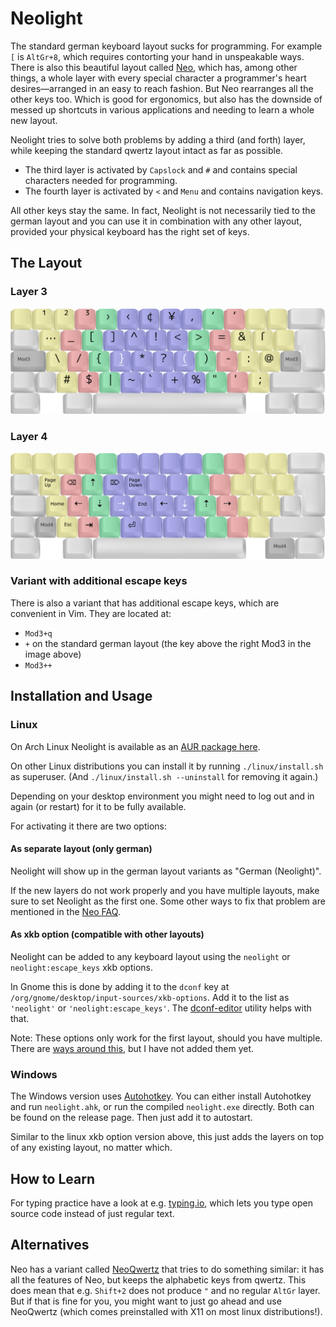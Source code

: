 # Neolight
The standard german keyboard layout sucks for programming.
For example `[` is `AltGr+8`, which requires contorting your hand in unspeakable ways.
There is also this beautiful layout called [Neo], which has, among other things, a whole layer with every special character a programmer's heart desires—arranged in an easy to reach fashion.
But Neo rearranges all the other keys too.
Which is good for ergonomics, but also has the downside of messed up shortcuts in various applications and needing to learn a whole new layout.

Neolight tries to solve both problems by adding a third (and forth) layer, while keeping the standard qwertz layout intact as far as possible.
* The third layer is activated by `Capslock` and `#` and contains special characters needed for programming.
* The fourth layer is activated by `<` and `Menu` and contains navigation keys.

All other keys stay the same. In fact, Neolight is not necessarily tied to the german layout and you can use it in combination with any other layout, provided your physical keyboard has the right set of keys.

[Neo]: https://www.neo-layout.org/


## The Layout
### Layer 3
<img src="images/layer3.png?raw=true" width="600px">

### Layer 4
<img src="images/layer4.png?raw=true" width="600px">


### Variant with additional escape keys
There is also a variant that has additional escape keys, which are convenient in Vim.
They are located at:
* `Mod3+q`
* `+` on the standard german layout (the key above the right Mod3 in the image above)
* `Mod3++`


## Installation and Usage
### Linux
On Arch Linux Neolight is available as an [AUR package here][AUR].

On other Linux distributions you can install it by running `./linux/install.sh` as superuser. (And `./linux/install.sh --uninstall` for removing it again.)

Depending on your desktop environment you might need to log out and in again (or restart) for it to be fully available.

For activating it there are two options:

[AUR]: https://aur.archlinux.org/packages/neolight


#### As separate layout (only german)
Neolight will show up in the german layout variants as "German (Neolight)".

If the new layers do not work properly and you have multiple layouts, make sure to set Neolight as the first one. Some other ways to fix that problem are mentioned in the [Neo FAQ].

[Neo FAQ]: https://neo-layout.org/Probleme/FAQ/#die-vierte-ebene-funktioniert-nicht-wenn-neo-als-zweitlayout-eingestellt-ist


#### As xkb option (compatible with other layouts)

Neolight can be added to any keyboard layout using the `neolight` or `neolight:escape_keys` xkb options.

In Gnome this is done by adding it to the `dconf` key at `/org/gnome/desktop/input-sources/xkb-options`.
Add it to the list as `'neolight'` or `'neolight:escape_keys'`.
The [dconf-editor] utility helps with that.

Note: These options only work for the first layout, should you have multiple. There are [ways around this][groups-issue], but I have not added them yet.

[dconf-editor]: https://man.archlinux.org/man/dconf-editor.1
[groups-issue]: https://github.com/xkbcommon/libxkbcommon/issues/97#issuecomment-500115821


### Windows
The Windows version uses [Autohotkey]. You can either install Autohotkey and run `neolight.ahk`, or run the compiled `neolight.exe` directly.
Both can be found on the release page.
Then just add it to autostart.

Similar to the linux xkb option version above, this just adds the layers on top of any existing layout, no matter which.

[Autohotkey]: https://www.autohotkey.com/

## How to Learn
For typing practice have a look at e.g. [typing.io], which lets you type open source code instead of just regular text.

[typing.io]: http://typing.io/lessons

## Alternatives
Neo has a variant called [NeoQwertz] that tries to do something similar: it has all the features of Neo, but keeps the alphabetic keys from qwertz.
This does mean that e.g. `Shift+2` does not produce `"` and no regular `AltGr` layer.
But if that is fine for you, you might want to just go ahead and use NeoQwertz (which comes preinstalled with X11 on most linux distributions!).

[NeoQwertz]: https://www.neo-layout.org/Layouts/neoqwertz/
